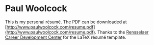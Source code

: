 # Paul Woolcock

This is my personal résumé.  The PDF can be downloaded at
[http://www.paulwoolcock.com/resume.pdf](http://www.paulwoolcock.com/resume.pdf).
Thanks to the [Rensselaer Career Development Center](http://www.rpi.edu/dept/arc/training/latex/resumes/)
for the LaTeX résumé template.

